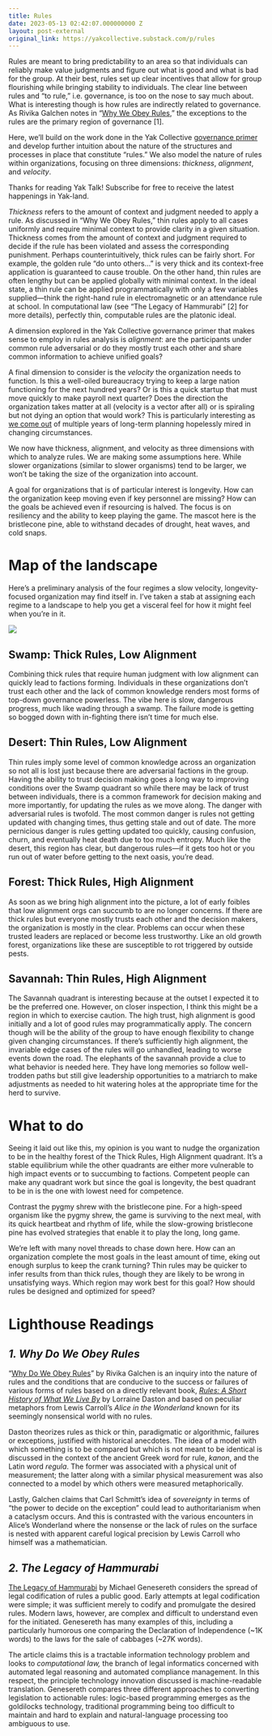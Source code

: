 ```yaml
---
title: Rules
date: 2023-05-13 02:42:07.000000000 Z
layout: post-external
original_link: https://yakcollective.substack.com/p/rules
---
```


Rules are meant to bring predictability to an area so that individuals can reliably make value judgments and figure out what is good and what is bad for the group. At their best, rules set up clear incentives that allow for group flourishing while bringing stability to individuals. The clear line between rules and “to rule,” i.e. governance, is too on the nose to say much about. What is interesting though is how rules are indirectly related to governance. As Rivika Galchen notes in “[Why We Obey Rules](https://www.newyorker.com/science/elements/why-do-we-obey-rules),” the exceptions to the rules are the primary region of governance [1]. 

Here, we’ll build on the work done in the Yak Collective [governance primer](https://www.yakcollective.org/projects/yak-online-governance-primer.html) and develop further intuition about the nature of the structures and processes in place that constitute “rules.” We also model the nature of rules within organizations, focusing on three dimensions: _thickness_, _alignment_, and _velocity_.

Thanks for reading Yak Talk! Subscribe for free to receive the latest happenings in Yak-land.

_Thickness_ refers to the amount of context and judgment needed to apply a rule. As discussed in “Why We Obey Rules,” thin rules apply to all cases uniformly and require minimal context to provide clarity in a given situation. Thickness comes from the amount of context and judgment required to decide if the rule has been violated and assess the corresponding punishment. Perhaps counterintuitively, thick rules can be fairly short. For example, the golden rule “do unto others...” is very thick and its context-free application is guaranteed to cause trouble. On the other hand, thin rules are often lengthy but can be applied globally with minimal context. In the ideal state, a thin rule can be applied programmatically with only a few variables supplied—think the right-hand rule in electromagnetic or an attendance rule at school. In computational law (see “The Legacy of Hammurabi” [2] for more details), perfectly thin, computable rules are the platonic ideal.

A dimension explored in the Yak Collective governance primer that makes sense to employ in rules analysis is _alignment_: are the participants under common rule adversarial or do they mostly trust each other and share common information to achieve unified goals?

A final dimension to consider is the _velocity_ the organization needs to function. Is this a well-oiled bureaucracy trying to keep a large nation functioning for the next hundred years? Or is this a quick startup that must move quickly to make payroll next quarter? Does the direction the organization takes matter at all (velocity is a vector after all) or is spiraling but not dying an option that would work? This is particularly interesting as [we come out](https://open.substack.com/pub/ribbonfarmstudio/p/contours-of-thawing-time?r=1by844&utm_medium=ios&utm_campaign=post) of multiple years of long-term planning hopelessly mired in changing circumstances.

We now have thickness, alignment, and velocity as three dimensions with which to analyze rules. We are making some assumptions here. While slower organizations (similar to slower organisms) tend to be larger, we won’t be taking the size of the organization into account.

A goal for organizations that is of particular interest is longevity. How can the organization keep moving even if key personnel are missing? How can the goals be achieved even if resourcing is halved. The focus is on resiliency and the ability to keep playing the game. The mascot here is the bristlecone pine, able to withstand decades of drought, heat waves, and cold snaps.

# Map of the landscape

Here’s a preliminary analysis of the four regimes a slow velocity, longevity-focused organization may find itself in. I’ve taken a stab at assigning each regime to a landscape to help you get a visceral feel for how it might feel when you’re in it.

[![](https://substackcdn.com/image/fetch/w_1456,c_limit,f_auto,q_auto:good,fl_progressive:steep/https%3A%2F%2Fsubstack-post-media.s3.amazonaws.com%2Fpublic%2Fimages%2Fafb35318-2c39-4041-96d4-18de5834e730_1238x432.png)](https://substackcdn.com/image/fetch/f_auto,q_auto:good,fl_progressive:steep/https%3A%2F%2Fsubstack-post-media.s3.amazonaws.com%2Fpublic%2Fimages%2Fafb35318-2c39-4041-96d4-18de5834e730_1238x432.png)

## Swamp: Thick Rules, Low Alignment

Combining thick rules that require human judgment with low alignment can quickly lead to factions forming. Individuals in these organizations don’t trust each other and the lack of common knowledge renders most forms of top-down governance powerless. The vibe here is slow, dangerous progress, much like wading through a swamp. The failure mode is getting so bogged down with in-fighting there isn’t time for much else. 

## Desert: Thin Rules, Low Alignment

Thin rules imply some level of common knowledge across an organization so not all is lost just because there are adversarial factions in the group. Having the ability to trust decision making goes a long way to improving conditions over the Swamp quadrant so while there may be lack of trust between individuals, there is a common framework for decision making and more importantly, for updating the rules as we move along. The danger with adversarial rules is twofold. The most common danger is rules not getting updated with changing times, thus getting stale and out of date. The more pernicious danger is rules getting updated too quickly, causing confusion, churn, and eventually heat death due to too much entropy. Much like the desert, this region has clear, but dangerous rules—if it gets too hot or you run out of water before getting to the next oasis, you’re dead. 

## Forest: Thick Rules, High Alignment

As soon as we bring high alignment into the picture, a lot of early foibles that low alignment orgs can succumb to are no longer concerns. If there are thick rules but everyone mostly trusts each other and the decision makers, the organization is mostly in the clear. Problems can occur when these trusted leaders are replaced or become less trustworthy. Like an old growth forest, organizations like these are susceptible to rot triggered by outside pests.

## Savannah: Thin Rules, High Alignment

The Savannah quadrant is interesting because at the outset I expected it to be the preferred one. However, on closer inspection, I think this might be a region in which to exercise caution. The high trust, high alignment is good initially and a lot of good rules may programmatically apply. The concern though will be the ability of the group to have enough flexibility to change given changing circumstances. If there’s sufficiently high alignment, the invariable edge cases of the rules will go unhandled, leading to worse events down the road. The elephants of the savannah provide a clue to what behavior is needed here. They have long memories so follow well-trodden paths but still give leadership opportunities to a matriarch to make adjustments as needed to hit watering holes at the appropriate time for the herd to survive.

# What to do

Seeing it laid out like this, my opinion is you want to nudge the organization to be in the healthy forest of the Thick Rules, High Alignment quadrant. It’s a stable equilibrium while the other quadrants are either more vulnerable to high impact events or to succumbing to factions. Competent people can make any quadrant work but since the goal is longevity, the best quadrant to be in is the one with lowest need for competence.

Contrast the pygmy shrew with the bristlecone pine. For a high-speed organism like the pygmy shrew, the game is surviving to the next meal, with its quick heartbeat and rhythm of life, while the slow-growing bristlecone pine has evolved strategies that enable it to play the long, long game.

We’re left with many novel threads to chase down here. How can an organization complete the most goals in the least amount of time, eking out enough surplus to keep the crank turning? Thin rules may be quicker to infer results from than thick rules, though they are likely to be wrong in unsatisfying ways. Which region may work best for this goal? How should rules be designed and optimized for speed?

# Lighthouse Readings

## _1. Why Do We Obey Rules_

“[Why Do We Obey Rules](https://www.newyorker.com/science/elements/why-do-we-obey-rules)” by Rivika Galchen is an inquiry into the nature of rules and the conditions that are conducive to the success or failures of various forms of rules based on a directly relevant book, _[Rules: A Short History of What We Live By](https://press.princeton.edu/books/hardcover/9780691156989/rules)_ by Lorraine Daston and based on peculiar metaphors from Lewis Carroll’s _Alice in the Wonderland_ known for its seemingly nonsensical world with no rules.

Daston theorizes rules as thick or thin, paradigmatic or algorithmic, failures or exceptions, justified with historical anecdotes. The idea of a model with which something is to be compared but which is not meant to be identical is discussed in the context of the ancient Greek word for rule, _kanon_, and the Latin word _regula_. The former was associated with a physical unit of measurement; the latter along with a similar physical measurement was also connected to a model by which others were measured metaphorically.

Lastly, Galchen claims that Carl Schmitt’s idea of _sovereignty_ in terms of “the power to decide on the exception” could lead to authoritarianism when a cataclysm occurs. And this is contrasted with the various encounters in Alice’s Wonderland where the nonsense or the lack of rules on the surface is nested with apparent careful logical precision by Lewis Carroll who himself was a mathematician.

## _2. The Legacy of Hammurabi_

[The Legacy of Hammurabi](https://law.mit.edu/pub/thelegacyofhammurabi) by Michael Genesereth considers the spread of legal codification of rules a public good. Early attempts at legal codification were simple; it was sufficient merely to codify and promulgate the desired rules. Modern laws, however, are complex and difficult to understand even for the initiated. Genesereth has many examples of this, including a particularly humorous one comparing the Declaration of Independence (~1K words) to the laws for the sale of cabbages (~27K words). 

The article claims this is a tractable information technology problem and looks to _computational law,_ the branch of legal informatics concerned with automated legal reasoning and automated compliance management. In this respect, the principle technology innovation discussed is machine-readable translation. Genesereth compares three different approaches to converting legislation to actionable rules: logic-based programming emerges as the goldilocks technology, traditional programming being too difficult to maintain and hard to explain and natural-language processing too ambiguous to use.

